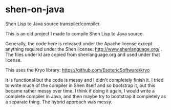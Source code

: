 # shen-on-java
Shen Lisp to Java source transpiler/compiler.

This is an old project I made to compile Shen Lisp to Java source.

Generally, the code here is released under the Apache license except anything required under the Shen license: http://www.shenlanguage.org/ . The files under kl are copied from shenlanguage.org and used under that license.

This uses the Kryo library: https://github.com/EsotericSoftware/kryo

It is functional but the code is messy and I didn't completely finish it. I tried to write much of the compiler in Shen itself and so bootstrap it, but this became rather messy over time. I think if doing it again, I would write a complete compiler in Java, and then maybe try to bootstrap it completely as a separate thing. The hybrid approach was messy.
